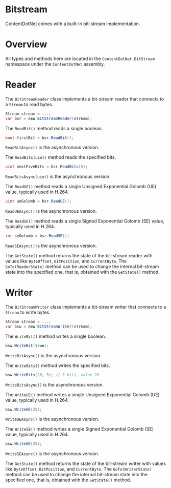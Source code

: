 ﻿# Bitstream
ContentDotNet comes with a built-in bit-stream implementation.

# Overview
All types and methods here are located in the `ContentDotNet.BitStream` namespace under the `ContentDotNet` assembly.

# Reader
The `BitStreamReader` class implements a bit-stream reader that connects to a `Stream` to read bytes.

```cs
Stream stream = ...;
var bsr = new BitStreamReader(stream);
```

The `ReadBit()` method reads a single boolean.
```cs
bool firstBit = bsr.ReadBit();
```
`ReadBitAsync()` is the asynchronous version.

The `ReadBits(uint)` method reads the specified bits.
```cs
uint nextFiveBits = bsr.ReadBits(5);
```
`ReadBitsAsync(uint)` is the asynchronous version.

The `ReadUE()` method reads a single Unsigned Exponential Golomb (UE) value, typically used in H.264.
```cs
uint ueGolomb = bsr.ReadUE();
```
`ReadUEAsync()` is the asynchronous version.

The `ReadSE()` method reads a single Signed Exponential Golomb (SE) value, typically used in H.264.
```cs
int seGolomb = bsr.ReadSE();
```
`ReadSEAsync()` is the asynchronous version.

The `GetState()` method returns the state of the bit-stream reader with values like `ByteOffset`, `BitPosition`, and `CurrentByte`. The `GoTo(ReaderState)` method can be used to change the internal bit-stream state into the specified one, that is, obtained with the `GetState()` method.

# Writer
The `BitStreamWriter` class implements a bit-stream writer that connects to a `Stream` to write bytes.

```cs
Stream stream = ...;
var bsw = new BitStreamWriter(stream);
```

The `WriteBit()` method writes a single boolean.
```cs
bsw.WriteBit(true);
```
`WriteBitAsync()` is the asynchronous version.

The `WriteBits()` method writes the specified bits.
```cs
bsw.WriteBits(20, 5); // 5 bits, value 20
```
`WriteBitsAsync()` is the asynchronous version.

The `WriteUE()` method writes a single Unsigned Exponential Golomb (UE) value, typically used in H.264.
```cs
bsw.WriteUE(25);
```
`WriteUEAsync()` is the asynchronous version.

The `WriteSE()` method writes a single Signed Exponential Golomb (SE) value, typically used in H.264.
```cs
bsw.WriteSE(25);
```
`WriteSEAsync()` is the asynchronous version.

The `GetState()` method returns the state of the bit-stream writer with values like `ByteOffset`, `BitPosition`, and `CurrentByte`. The `GoTo(WriterState)` method can be used to change the internal bit-stream state into the specified one, that is, obtained with the `GetState()` method.

